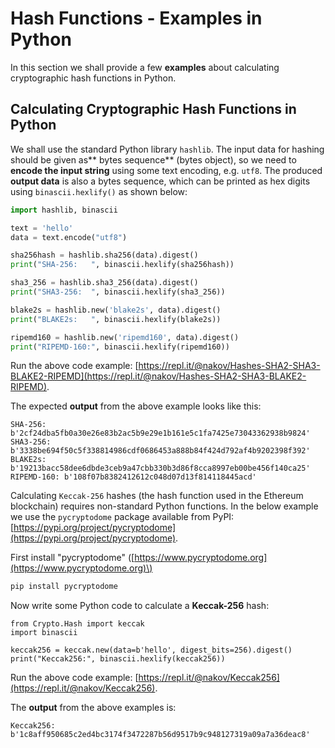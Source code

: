 # Hash Functions - Examples in Python

In this section we shall provide a few **examples** about calculating cryptographic hash functions in Python.

## Calculating Cryptographic Hash Functions in Python

We shall use the standard Python library `hashlib`. The input data for hashing should be given as** bytes sequence** \(bytes object\), so we need to **encode the input string** using some text encoding, e.g. `utf8`. The produced **output data** is also a bytes sequence, which can be printed as hex digits using `binascii.hexlify()` as shown below:

```py
import hashlib, binascii

text = 'hello'
data = text.encode("utf8")

sha256hash = hashlib.sha256(data).digest()
print("SHA-256:   ", binascii.hexlify(sha256hash))

sha3_256 = hashlib.sha3_256(data).digest()
print("SHA3-256:  ", binascii.hexlify(sha3_256))

blake2s = hashlib.new('blake2s', data).digest()
print("BLAKE2s:   ", binascii.hexlify(blake2s))

ripemd160 = hashlib.new('ripemd160', data).digest()
print("RIPEMD-160:", binascii.hexlify(ripemd160))
```

Run the above code example: [https://repl.it/@nakov/Hashes-SHA2-SHA3-BLAKE2-RIPEMD](https://repl.it/@nakov/Hashes-SHA2-SHA3-BLAKE2-RIPEMD).

The expected **output** from the above example looks like this:

```
SHA-256:    b'2cf24dba5fb0a30e26e83b2ac5b9e29e1b161e5c1fa7425e73043362938b9824'
SHA3-256:   b'3338be694f50c5f338814986cdf0686453a888b84f424d792af4b9202398f392'
BLAKE2s:    b'19213bacc58dee6dbde3ceb9a47cbb330b3d86f8cca8997eb00be456f140ca25'
RIPEMD-160: b'108f07b8382412612c048d07d13f814118445acd'
```

Calculating `Keccak-256` hashes \(the hash function used in the Ethereum blockchain\) requires non-standard Python functions. In the below example we use the `pycryptodome` package available from PyPI: [https://pypi.org/project/pycryptodome](https://pypi.org/project/pycryptodome).

First install "pycryptodome" \([https://www.pycryptodome.org](https://www.pycryptodome.org)\)

```py
pip install pycryptodome
```

Now write some Python code to calculate a **Keccak-256** hash:

```
from Crypto.Hash import keccak
import binascii

keccak256 = keccak.new(data=b'hello', digest_bits=256).digest()
print("Keccak256:", binascii.hexlify(keccak256))
```

Run the above code example: [https://repl.it/@nakov/Keccak256](https://repl.it/@nakov/Keccak256).

The **output** from the above examples is:

```
Keccak256: b'1c8aff950685c2ed4bc3174f3472287b56d9517b9c948127319a09a7a36deac8'
```



